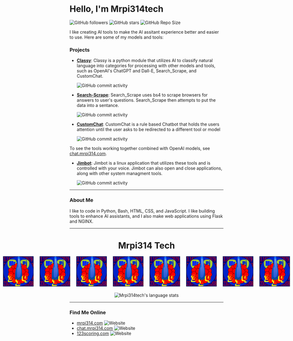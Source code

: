 # Hello, I'm Mrpi314tech

![GitHub followers](https://img.shields.io/github/followers/Mrpi314tech?style=social)
![GitHub stars](https://img.shields.io/github/stars/Mrpi314tech?style=social)
![GitHub Repo Size](https://img.shields.io/github/repo-size/Mrpi314tech/Mrpi314tech)

I like creating AI tools to make the AI assitant experience better and easier to use. Here are some of my models and tools:

### Projects

- **[Classy](https://github.com/Mrpi314tech/Classy)**: Classy is a python module that utilizes AI to classify natural language into categories for processing with other models and tools, such as OpenAI's ChatGPT and Dall-E, Search_Scrape, and CustomChat.

  ![GitHub commit activity](https://img.shields.io/github/commit-activity/t/Mrpi314tech/Classy)

  
- **[Search-Scrape](https://github.com/Mrpi314tech/Search_Scrape)**: Search_Scrape uses bs4 to scrape browsers for answers to user's questions. Search_Scrape then attempts to put the data into a sentance.

  ![GitHub commit activity](https://img.shields.io/github/commit-activity/t/Mrpi314tech/Search_Scrape)
  
- **[CustomChat](https://github.com/Mrpi314tech/CustomChat)**: CustomChat is a rule based Chatbot that holds the users attention until the user asks to be redirected to a different tool or model

  ![GitHub commit activity](https://img.shields.io/github/commit-activity/t/Mrpi314tech/CustomChat)

To see the tools working together combined with OpenAI models, see [chat.mrpi314.com](http://chat.mrpi314.com).

- **[Jimbot](https://github.com/Mrpi314tech/Jimbot)**: Jimbot is a linux application that utilizes these tools and is controlled with your voice. Jimbot can also open and close applications, along with other system managment tools.

  ![GitHub commit activity](https://img.shields.io/github/commit-activity/t/Mrpi314tech/Jimbot)
---

### About Me

I like to code in Python, Bash, HTML, CSS, and JavaScript. I like building tools to enhance AI assistants, and I also make web applications using Flask and NGINX.

---

<h1 style="text-align: center;">Mrpi314 Tech</h1>
<div style="display: flex; justify-content: center;">
  <img src="https://raw.githubusercontent.com/Mrpi314tech/Mrpi314tech.github.io/main/mrpi314.png" alt="Mrpi314 logo" width="100" style="margin: 0 10px;"> 
  <img src="https://raw.githubusercontent.com/Mrpi314tech/Mrpi314tech.github.io/main/mrpi314.png" alt="Mrpi314 logo" width="100" style="margin: 0 10px;"> 
  <img src="https://raw.githubusercontent.com/Mrpi314tech/Mrpi314tech.github.io/main/mrpi314.png" alt="Mrpi314 logo" width="100" style="margin: 0 10px;">
  <img src="https://raw.githubusercontent.com/Mrpi314tech/Mrpi314tech.github.io/main/mrpi314.png" alt="Mrpi314 logo" width="100" style="margin: 0 10px;">
  <img src="https://raw.githubusercontent.com/Mrpi314tech/Mrpi314tech.github.io/main/mrpi314.png" alt="Mrpi314 logo" width="100" style="margin: 0 10px;">
  <img src="https://raw.githubusercontent.com/Mrpi314tech/Mrpi314tech.github.io/main/mrpi314.png" alt="Mrpi314 logo" width="100" style="margin: 0 10px;">
  <img src="https://raw.githubusercontent.com/Mrpi314tech/Mrpi314tech.github.io/main/mrpi314.png" alt="Mrpi314 logo" width="100" style="margin: 0 10px;">
  <img src="https://raw.githubusercontent.com/Mrpi314tech/Mrpi314tech.github.io/main/mrpi314.png" alt="Mrpi314 logo" width="100" style="margin: 0 10px;">
</div> 

<div style="display: flex; justify-content: center; margin-top: 20px;">
  <img src="https://github-readme-stats.vercel.app/api/top-langs/?username=mrpi314tech" alt="Mrpi314tech's language stats">
</div>

---

### Find Me Online

- [mrpi314.com](https://mrpi314.com) ![Website](https://img.shields.io/website?url=https%3A%2F%2Fmrpi314.com)
- [chat.mrpi314.com](http://chat.mrpi314.com) ![Website](https://img.shields.io/website?url=http%3A%2F%2Fchat.mrpi314.com)
- [123scoring.com](http://123scoring.com) ![Website](https://img.shields.io/website?url=http%3A%2F%2F123scoring.com)



